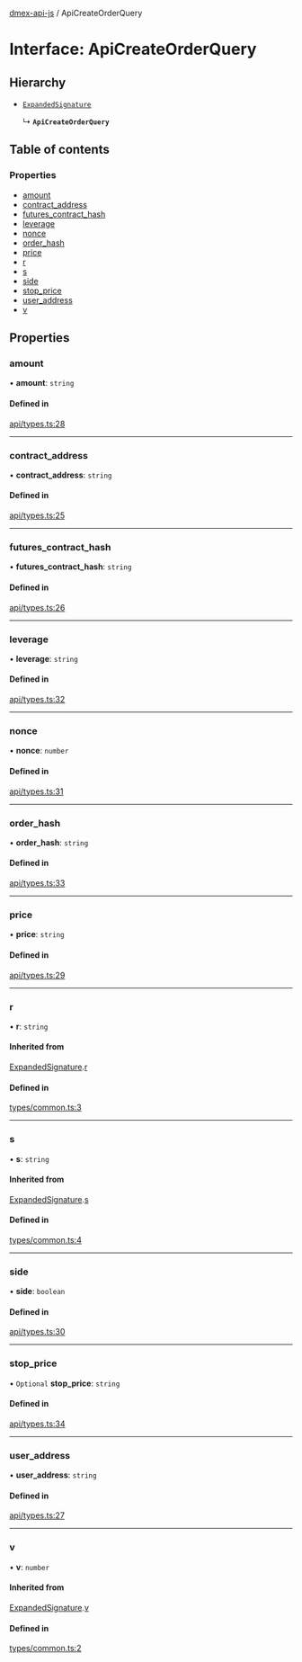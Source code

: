 [dmex-api-js](../README.md) / ApiCreateOrderQuery

# Interface: ApiCreateOrderQuery

## Hierarchy

- [`ExpandedSignature`](ExpandedSignature.md)

  ↳ **`ApiCreateOrderQuery`**

## Table of contents

### Properties

- [amount](ApiCreateOrderQuery.md#amount)
- [contract\_address](ApiCreateOrderQuery.md#contract_address)
- [futures\_contract\_hash](ApiCreateOrderQuery.md#futures_contract_hash)
- [leverage](ApiCreateOrderQuery.md#leverage)
- [nonce](ApiCreateOrderQuery.md#nonce)
- [order\_hash](ApiCreateOrderQuery.md#order_hash)
- [price](ApiCreateOrderQuery.md#price)
- [r](ApiCreateOrderQuery.md#r)
- [s](ApiCreateOrderQuery.md#s)
- [side](ApiCreateOrderQuery.md#side)
- [stop\_price](ApiCreateOrderQuery.md#stop_price)
- [user\_address](ApiCreateOrderQuery.md#user_address)
- [v](ApiCreateOrderQuery.md#v)

## Properties

### amount

• **amount**: `string`

#### Defined in

[api/types.ts:28](https://github.com/dmex-app/node-api-js/blob/9394cf2/src/api/types.ts#L28)

___

### contract\_address

• **contract\_address**: `string`

#### Defined in

[api/types.ts:25](https://github.com/dmex-app/node-api-js/blob/9394cf2/src/api/types.ts#L25)

___

### futures\_contract\_hash

• **futures\_contract\_hash**: `string`

#### Defined in

[api/types.ts:26](https://github.com/dmex-app/node-api-js/blob/9394cf2/src/api/types.ts#L26)

___

### leverage

• **leverage**: `string`

#### Defined in

[api/types.ts:32](https://github.com/dmex-app/node-api-js/blob/9394cf2/src/api/types.ts#L32)

___

### nonce

• **nonce**: `number`

#### Defined in

[api/types.ts:31](https://github.com/dmex-app/node-api-js/blob/9394cf2/src/api/types.ts#L31)

___

### order\_hash

• **order\_hash**: `string`

#### Defined in

[api/types.ts:33](https://github.com/dmex-app/node-api-js/blob/9394cf2/src/api/types.ts#L33)

___

### price

• **price**: `string`

#### Defined in

[api/types.ts:29](https://github.com/dmex-app/node-api-js/blob/9394cf2/src/api/types.ts#L29)

___

### r

• **r**: `string`

#### Inherited from

[ExpandedSignature](ExpandedSignature.md).[r](ExpandedSignature.md#r)

#### Defined in

[types/common.ts:3](https://github.com/dmex-app/node-api-js/blob/9394cf2/src/types/common.ts#L3)

___

### s

• **s**: `string`

#### Inherited from

[ExpandedSignature](ExpandedSignature.md).[s](ExpandedSignature.md#s)

#### Defined in

[types/common.ts:4](https://github.com/dmex-app/node-api-js/blob/9394cf2/src/types/common.ts#L4)

___

### side

• **side**: `boolean`

#### Defined in

[api/types.ts:30](https://github.com/dmex-app/node-api-js/blob/9394cf2/src/api/types.ts#L30)

___

### stop\_price

• `Optional` **stop\_price**: `string`

#### Defined in

[api/types.ts:34](https://github.com/dmex-app/node-api-js/blob/9394cf2/src/api/types.ts#L34)

___

### user\_address

• **user\_address**: `string`

#### Defined in

[api/types.ts:27](https://github.com/dmex-app/node-api-js/blob/9394cf2/src/api/types.ts#L27)

___

### v

• **v**: `number`

#### Inherited from

[ExpandedSignature](ExpandedSignature.md).[v](ExpandedSignature.md#v)

#### Defined in

[types/common.ts:2](https://github.com/dmex-app/node-api-js/blob/9394cf2/src/types/common.ts#L2)
